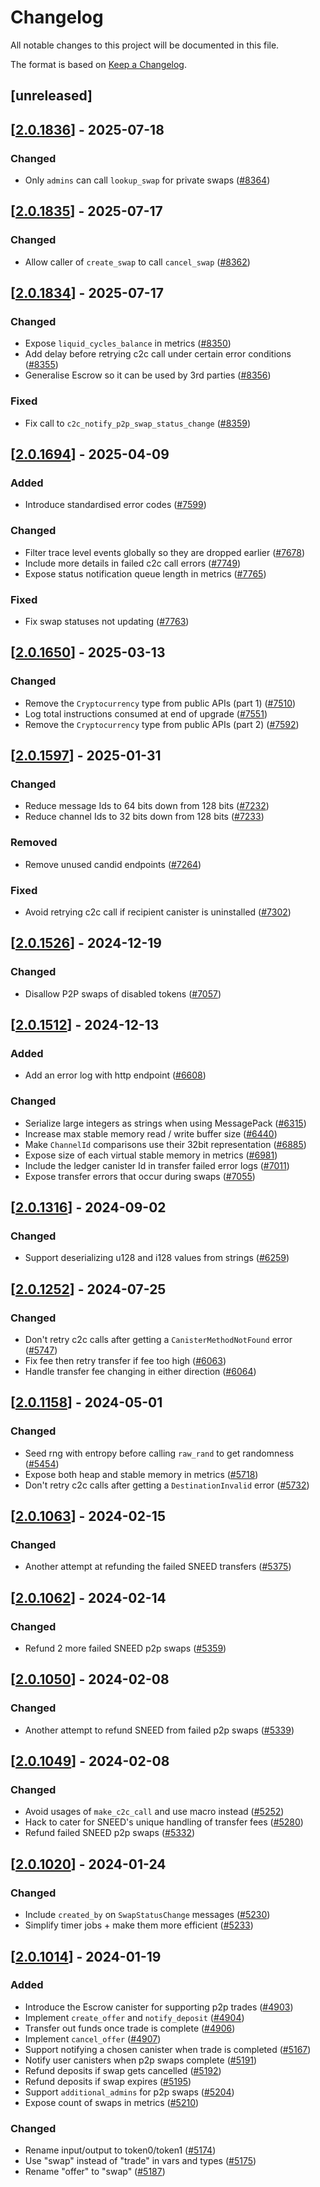 # Changelog

All notable changes to this project will be documented in this file.

The format is based on [Keep a Changelog](https://keepachangelog.com/en/1.0.0/).

## [unreleased]

## [[2.0.1836](https://github.com/open-chat-labs/open-chat/releases/tag/v2.0.1836-escrow)] - 2025-07-18

### Changed

- Only `admins` can call `lookup_swap` for private swaps ([#8364](https://github.com/open-chat-labs/open-chat/pull/8364))

## [[2.0.1835](https://github.com/open-chat-labs/open-chat/releases/tag/v2.0.1835-escrow)] - 2025-07-17

### Changed

- Allow caller of `create_swap` to call `cancel_swap` ([#8362](https://github.com/open-chat-labs/open-chat/pull/8362))

## [[2.0.1834](https://github.com/open-chat-labs/open-chat/releases/tag/v2.0.1834-escrow)] - 2025-07-17

### Changed

- Expose `liquid_cycles_balance` in metrics ([#8350](https://github.com/open-chat-labs/open-chat/pull/8350))
- Add delay before retrying c2c call under certain error conditions ([#8355](https://github.com/open-chat-labs/open-chat/pull/8355))
- Generalise Escrow so it can be used by 3rd parties ([#8356](https://github.com/open-chat-labs/open-chat/pull/8356))

### Fixed

- Fix call to `c2c_notify_p2p_swap_status_change` ([#8359](https://github.com/open-chat-labs/open-chat/pull/8359))

## [[2.0.1694](https://github.com/open-chat-labs/open-chat/releases/tag/v2.0.1694-escrow)] - 2025-04-09

### Added

- Introduce standardised error codes ([#7599](https://github.com/open-chat-labs/open-chat/pull/7599))

### Changed

- Filter trace level events globally so they are dropped earlier ([#7678](https://github.com/open-chat-labs/open-chat/pull/7678))
- Include more details in failed c2c call errors ([#7749](https://github.com/open-chat-labs/open-chat/pull/7749))
- Expose status notification queue length in metrics ([#7765](https://github.com/open-chat-labs/open-chat/pull/7765))

### Fixed

- Fix swap statuses not updating ([#7763](https://github.com/open-chat-labs/open-chat/pull/7763))

## [[2.0.1650](https://github.com/open-chat-labs/open-chat/releases/tag/v2.0.1650-escrow)] - 2025-03-13

### Changed

- Remove the `Cryptocurrency` type from public APIs (part 1) ([#7510](https://github.com/open-chat-labs/open-chat/pull/7510))
- Log total instructions consumed at end of upgrade ([#7551](https://github.com/open-chat-labs/open-chat/pull/7551))
- Remove the `Cryptocurrency` type from public APIs (part 2) ([#7592](https://github.com/open-chat-labs/open-chat/pull/7592))

## [[2.0.1597](https://github.com/open-chat-labs/open-chat/releases/tag/v2.0.1597-escrow)] - 2025-01-31

### Changed

- Reduce message Ids to 64 bits down from 128 bits ([#7232](https://github.com/open-chat-labs/open-chat/pull/7232))
- Reduce channel Ids to 32 bits down from 128 bits ([#7233](https://github.com/open-chat-labs/open-chat/pull/7233))

### Removed

- Remove unused candid endpoints ([#7264](https://github.com/open-chat-labs/open-chat/pull/7264))

### Fixed

- Avoid retrying c2c call if recipient canister is uninstalled ([#7302](https://github.com/open-chat-labs/open-chat/pull/7302))

## [[2.0.1526](https://github.com/open-chat-labs/open-chat/releases/tag/v2.0.1526-escrow)] - 2024-12-19

### Changed

- Disallow P2P swaps of disabled tokens ([#7057](https://github.com/open-chat-labs/open-chat/pull/7057))

## [[2.0.1512](https://github.com/open-chat-labs/open-chat/releases/tag/v2.0.1512-escrow)] - 2024-12-13

### Added

- Add an error log with http endpoint ([#6608](https://github.com/open-chat-labs/open-chat/pull/6608))

### Changed

- Serialize large integers as strings when using MessagePack ([#6315](https://github.com/open-chat-labs/open-chat/pull/6315))
- Increase max stable memory read / write buffer size ([#6440](https://github.com/open-chat-labs/open-chat/pull/6440))
- Make `ChannelId` comparisons use their 32bit representation ([#6885](https://github.com/open-chat-labs/open-chat/pull/6885))
- Expose size of each virtual stable memory in metrics ([#6981](https://github.com/open-chat-labs/open-chat/pull/6981))
- Include the ledger canister Id in transfer failed error logs ([#7011](https://github.com/open-chat-labs/open-chat/pull/7011))
- Expose transfer errors that occur during swaps ([#7055](https://github.com/open-chat-labs/open-chat/pull/7055))

## [[2.0.1316](https://github.com/open-chat-labs/open-chat/releases/tag/v2.0.1316-escrow)] - 2024-09-02

### Changed

- Support deserializing u128 and i128 values from strings ([#6259](https://github.com/open-chat-labs/open-chat/pull/6259))

## [[2.0.1252](https://github.com/open-chat-labs/open-chat/releases/tag/v2.0.1252-escrow)] - 2024-07-25

### Changed

- Don't retry c2c calls after getting a `CanisterMethodNotFound` error ([#5747](https://github.com/open-chat-labs/open-chat/pull/5747))
- Fix fee then retry transfer if fee too high ([#6063](https://github.com/open-chat-labs/open-chat/pull/6063))
- Handle transfer fee changing in either direction ([#6064](https://github.com/open-chat-labs/open-chat/pull/6064))

## [[2.0.1158](https://github.com/open-chat-labs/open-chat/releases/tag/v2.0.1158-escrow)] - 2024-05-01

### Changed

- Seed rng with entropy before calling `raw_rand` to get randomness ([#5454](https://github.com/open-chat-labs/open-chat/pull/5454))
- Expose both heap and stable memory in metrics ([#5718](https://github.com/open-chat-labs/open-chat/pull/5718))
- Don't retry c2c calls after getting a `DestinationInvalid` error ([#5732](https://github.com/open-chat-labs/open-chat/pull/5732))

## [[2.0.1063](https://github.com/open-chat-labs/open-chat/releases/tag/v2.0.1063-escrow)] - 2024-02-15

### Changed

- Another attempt at refunding the failed SNEED transfers ([#5375](https://github.com/open-chat-labs/open-chat/pull/5375))

## [[2.0.1062](https://github.com/open-chat-labs/open-chat/releases/tag/v2.0.1062-escrow)] - 2024-02-14

### Changed

- Refund 2 more failed SNEED p2p swaps ([#5359](https://github.com/open-chat-labs/open-chat/pull/5359))

## [[2.0.1050](https://github.com/open-chat-labs/open-chat/releases/tag/v2.0.1050-escrow)] - 2024-02-08

### Changed

- Another attempt to refund SNEED from failed p2p swaps ([#5339](https://github.com/open-chat-labs/open-chat/pull/5339))

## [[2.0.1049](https://github.com/open-chat-labs/open-chat/releases/tag/v2.0.1049-escrow)] - 2024-02-08

### Changed

- Avoid usages of `make_c2c_call` and use macro instead ([#5252](https://github.com/open-chat-labs/open-chat/pull/5252))
- Hack to cater for SNEED's unique handling of transfer fees ([#5280](https://github.com/open-chat-labs/open-chat/pull/5280))
- Refund failed SNEED p2p swaps ([#5332](https://github.com/open-chat-labs/open-chat/pull/5332))

## [[2.0.1020](https://github.com/open-chat-labs/open-chat/releases/tag/v2.0.1020-escrow)] - 2024-01-24

### Changed

- Include `created_by` on `SwapStatusChange` messages ([#5230](https://github.com/open-chat-labs/open-chat/pull/5230))
- Simplify timer jobs + make them more efficient ([#5233](https://github.com/open-chat-labs/open-chat/pull/5233))

## [[2.0.1014](https://github.com/open-chat-labs/open-chat/releases/tag/v2.0.1014-escrow)] - 2024-01-19

### Added

- Introduce the Escrow canister for supporting p2p trades ([#4903](https://github.com/open-chat-labs/open-chat/pull/4903))
- Implement `create_offer` and `notify_deposit` ([#4904](https://github.com/open-chat-labs/open-chat/pull/4904))
- Transfer out funds once trade is complete ([#4906](https://github.com/open-chat-labs/open-chat/pull/4906))
- Implement `cancel_offer` ([#4907](https://github.com/open-chat-labs/open-chat/pull/4907))
- Support notifying a chosen canister when trade is completed ([#5167](https://github.com/open-chat-labs/open-chat/pull/5167))
- Notify user canisters when p2p swaps complete ([#5191](https://github.com/open-chat-labs/open-chat/pull/5191))
- Refund deposits if swap gets cancelled ([#5192](https://github.com/open-chat-labs/open-chat/pull/5192))
- Refund deposits if swap expires ([#5195](https://github.com/open-chat-labs/open-chat/pull/5195))
- Support `additional_admins` for p2p swaps ([#5204](https://github.com/open-chat-labs/open-chat/pull/5204))
- Expose count of swaps in metrics ([#5210](https://github.com/open-chat-labs/open-chat/pull/5210))

### Changed

- Rename input/output to token0/token1 ([#5174](https://github.com/open-chat-labs/open-chat/pull/5174))
- Use "swap" instead of "trade" in vars and types ([#5175](https://github.com/open-chat-labs/open-chat/pull/5175))
- Rename "offer" to "swap" ([#5187](https://github.com/open-chat-labs/open-chat/pull/5187))
